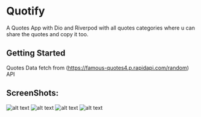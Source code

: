 # Quotify 

A Quotes App with Dio and Riverpod with all quotes categories where u can share the quotes and copy it too.

## Getting Started

Quotes Data fetch from (https://famous-quotes4.p.rapidapi.com/random) API

## ScreenShots:

![alt text](assets/images/1.jpeg)
![alt text](assets/images/2.png)
![alt text](assets/images/3.png)
![alt text](assets/images/4.png)

